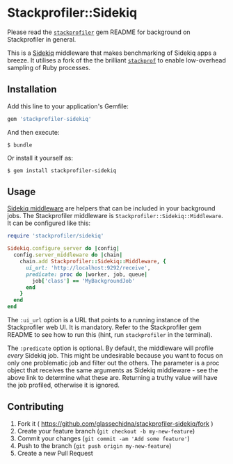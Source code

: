 # Stackprofiler::Sidekiq

Please read the [`stackprofiler`][1] gem README for background on Stackprofiler
in general.

This is a [Sidekiq][2] middleware that makes benchmarking of Sidekiq apps a breeze.
It utilises a fork of the the brilliant [`stackprof`][3] to enable low-overhead
sampling of Ruby processes.

[1]: https://github.com/glassechidna/stackprofiler
[2]: https://github.com/mperham/sidekiq
[3]: https://github.com/tmm1/stackprof

## Installation

Add this line to your application's Gemfile:

```ruby
gem 'stackprofiler-sidekiq'
```

And then execute:

    $ bundle

Or install it yourself as:

    $ gem install stackprofiler-sidekiq

## Usage

[Sidekiq middleware][1] are helpers that can be included in your background jobs.
The Stackprofiler middleware is `Stackprofiler::Sidekiq::Middleware`. It can be
configured like this:

```ruby
require 'stackprofiler/sidekiq'

Sidekiq.configure_server do |config|
  config.server_middleware do |chain|
    chain.add Stackprofiler::Sidekiq::Middleware, {
      ui_url: 'http://localhost:9292/receive',
      predicate: proc do |worker, job, queue|
        job['class'] == 'MyBackgroundJob'
      end
    }
  end
end
```

The `:ui_url` option is a URL that points to a running instance of the
Stackprofiler web UI. It is mandatory. Refer to the Stackprofiler gem README
to see how to run this (hint, run `stackprofiler` in the terminal).

The `:predicate` option is optional. By default, the middleware will profile
*every* Sidekiq job. This might be undesirable because you want to focus on
only one problematic job and filter out the others. The parameter is a proc
object that receives the same arguments as Sidekiq middleware - see the above
link to determine what these are. Returning a truthy value will have the job
profiled, otherwise it is ignored.

[1]: https://github.com/mperham/sidekiq/wiki/Middleware

## Contributing

1. Fork it ( https://github.com/glassechidna/stackprofiler-sidekiq/fork )
2. Create your feature branch (`git checkout -b my-new-feature`)
3. Commit your changes (`git commit -am 'Add some feature'`)
4. Push to the branch (`git push origin my-new-feature`)
5. Create a new Pull Request
